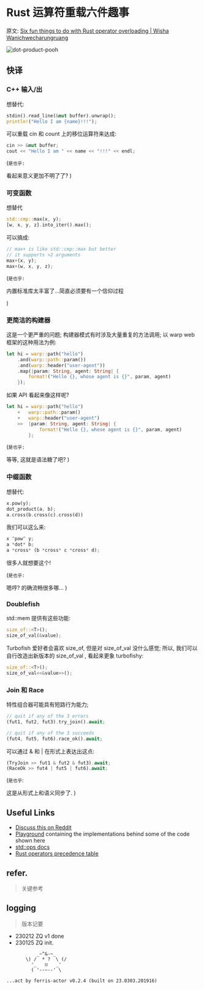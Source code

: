 # Rust 运算符重载六件趣事
原文: [Six fun things to do with Rust operator overloading | Wisha Wanichwecharungruang](https://wishawa.github.io/posts/fun-rust-operators/)

![dot-product-pooh](https://wishawa.github.io/posts/fun-rust-operators/dot-product-pooh.jpg)

## 快译

### C++ 输入/出

想替代:

```rust
stdin().read_line(&mut buffer).unwrap();
println!("Hello I am {name}!!!");
```

可以重载 cin 和 count 上的移位运算符来达成:


```rust
cin >> &mut buffer;
cout << "Hello I am " << name << "!!!" << endl;
```

(`是也乎:`

看起来意义更加不明了了?
)

### 可变函数

想替代

```rust
std::cmp::max(x, y);
[w, x, y, z].into_iter().max();
```

可以搞成:

```rust
// max+ is like std::cmp::max but better
// it supports >2 arguments
max+(x, y);
max+(w, x, y, z);
```


(`是也乎:`

内置标准库太丰富了...简直必须要有一个信仰过程

)

### 更简洁的构建器

这是一个更严重的问题;
构建器模式有时涉及大量重复的方法调用;
以 warp web 框架的这种用法为例:


```rust
let hi = warp::path("hello")
    .and(warp::path::param())
    .and(warp::header("user-agent"))
    .map(|param: String, agent: String| {
        format!("Hello {}, whose agent is {}", param, agent)
    });
```


如果 API 看起来像这样呢?

```rust
let hi = warp::path("hello")
	+	warp::path::param()
	+	warp::header("user-agent")
	>>	|param: String, agent: String| {
			format!("Hello {}, whose agent is {}", param, agent)
		};
```

(`是也乎:`

等等, 这就是语法糖了吧?
)

### 中缀函数

想替代:

```rust
x.pow(y);
dot_product(a, b);
a.cross(b.cross(c).cross(d))
```

我们可以这么来:

```rust
x ^pow^ y;
a *dot* b;
a *cross* (b *cross* c *cross* d);
```

很多人就想要这个!


(`是也乎:`

嗯哼? 的确流畅很多哪...
)


### Doublefish

std::mem 提供有这些功能:

```rust
size_of::<T>();
size_of_val(&value);
```

Turbofish 爱好者会喜欢 size_of,
但是对 size_of_val 没什么感觉;
所以, 我们可以自行改造出新版本的 size_of_val ,
看起来更象 turbofishy:


```rust
size_of::<T>();
size_of_val<<&value>>();
```

### Join 和 Race

特性组合器可能具有短路行为能力;

```rust
// quit if any of the 3 errors
(fut1, fut2, fut3).try_join().await;

// quit if any of the 3 succeeds
(fut4, fut5, fut6).race_ok().await;
```

可以通过 & 和 | 在形式上表达出这点:

```rust
(TryJoin >> fut1 & fut2 & fut3).await;
(RaceOk >> fut4 | fut5 | fut6).await;
```

(`是也乎`:

这是从形式上和语义同步了.
)

## Useful Links

- [Discuss this on Reddit](https://www.reddit.com/r/rust/comments/10golkq)
- [Playground](https://play.rust-lang.org/?version=stable&mode=debug&edition=2021&gist=71da59351b0988249a69014e6b191353) containing the implementations behind some of the code shown here
- [std::ops docs](https://doc.rust-lang.org/std/ops/index.html)
- [Rust operators precedence table](https://doc.rust-lang.org/reference/expressions.html#expression-precedence)

## refer.
> 关键参考


## logging
> 版本记要

- 230212 ZQ v1 done
- 230125 ZQ init.



```
           _~^&-~_
       \) /  * ?  \ (/
         '_   ⩌   _'
         ( '--~--' \

...act by ferris-actor v0.2.4 (built on 23.0303.201916)
```
